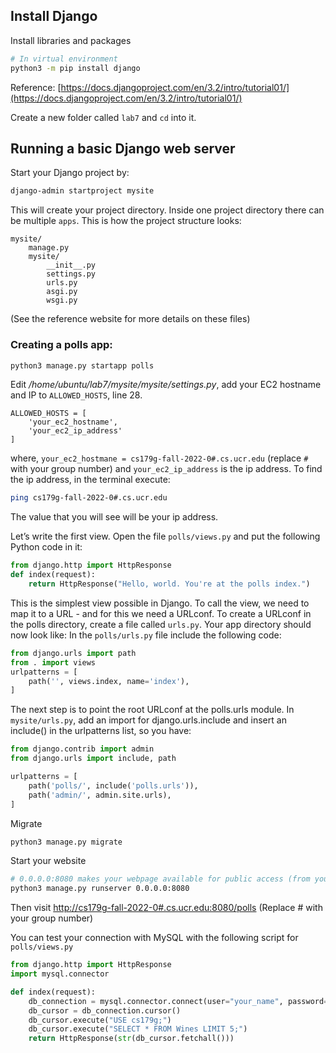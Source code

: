 ## Install Django
Install libraries and packages
```bash
# In virtual environment
python3 -m pip install django
```

Reference: [https://docs.djangoproject.com/en/3.2/intro/tutorial01/](https://docs.djangoproject.com/en/3.2/intro/tutorial01/)

Create a new folder called `lab7` and `cd` into it.
## Running a basic Django web server

Start your Django project by:
```bash
django-admin startproject mysite
```
This will create your project directory. Inside one project directory there can be multiple `apps`.
This is how the project structure looks:
```
mysite/
    manage.py
    mysite/
        __init__.py
        settings.py
        urls.py
        asgi.py
        wsgi.py
```
(See the reference website for more details on these files)

### Creating a polls app:
```bash
python3 manage.py startapp polls
```
Edit */home/ubuntu/lab7/mysite/mysite/settings.py*, add your EC2 hostname and IP to `ALLOWED_HOSTS`, line 28.
```
ALLOWED_HOSTS = [
	'your_ec2_hostname',
	'your_ec2_ip_address'
]
```
where, `your_ec2_hostmane = cs179g-fall-2022-0#.cs.ucr.edu` (replace `#` with your group number) and `your_ec2_ip_address` is the ip address. To find the ip
address, in the terminal execute:
```bash
ping cs179g-fall-2022-0#.cs.ucr.edu
```
The value that you will see will be your ip address.

Let’s write the first view. Open the file `polls/views.py` and put the following Python code in it:
```python
from django.http import HttpResponse
def index(request):
    return HttpResponse("Hello, world. You're at the polls index.")
```

This is the simplest view possible in Django. To call the view, we need to map it to a URL - and for this we need a URLconf.
To create a URLconf in the polls directory, create a file called `urls.py`. Your app directory should now look like:
In the `polls/urls.py` file include the following code:
```python
from django.urls import path
from . import views
urlpatterns = [
    path('', views.index, name='index'),
]
```
The next step is to point the root URLconf at the polls.urls module. In `mysite/urls.py`, add an import for django.urls.include and insert an include() in the urlpatterns list, so you have:
```python
from django.contrib import admin
from django.urls import include, path

urlpatterns = [
    path('polls/', include('polls.urls')),
    path('admin/', admin.site.urls),
]
```
Migrate
```bash
python3 manage.py migrate
```

Start your website
```bash
# 0.0.0.0:8080 makes your webpage available for public access (from your own machine)
python3 manage.py runserver 0.0.0.0:8080
```
Then visit [http://cs179g-fall-2022-0#.cs.ucr.edu:8080/polls](http://cs179g-fall-2022-0#.cs.ucr.edu:8080/polls/) (Replace # with your group number)

You can test your connection with MySQL with the following script for `polls/views.py`
```python
from django.http import HttpResponse
import mysql.connector

def index(request):
    db_connection = mysql.connector.connect(user="your_name", password="some_password")
    db_cursor = db_connection.cursor()
    db_cursor.execute("USE cs179g;")
    db_cursor.execute("SELECT * FROM Wines LIMIT 5;")
    return HttpResponse(str(db_cursor.fetchall()))
```
